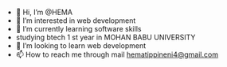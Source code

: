 - 👋 Hi, I’m @HEMA
- 👀 I’m interested in  web development
- 🌱 I’m currently learning  software skills
- studying btech 1 st year in MOHAN BABU UNIVERSITY
- 💞️ I’m looking to learn web development 
- 📫 How to reach me through mail hematippineni4@gmail.com

<!---
HEMARU1234/HEMARU1234 is a ✨ special ✨ repository because its `README.md` (this file) appears on your GitHub profile.
You can click the Preview link to take a look at your changes.
--->
